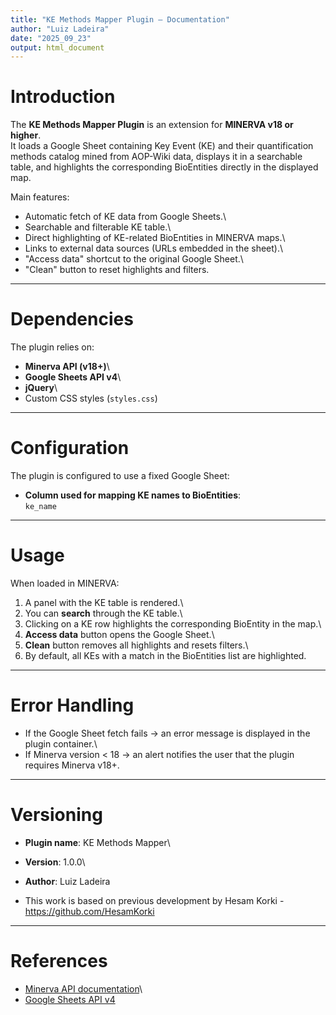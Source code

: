 ```yaml
---
title: "KE Methods Mapper Plugin – Documentation"
author: "Luiz Ladeira"
date: "2025_09_23"
output: html_document
---
```


# Introduction

The **KE Methods Mapper Plugin** is an extension for **MINERVA v18 or higher**.\
It loads a Google Sheet containing Key Event (KE) and their quantification methods catalog mined from AOP-Wiki data, displays it in a searchable table, and highlights the corresponding BioEntities directly in the displayed map.

Main features:

-   Automatic fetch of KE data from Google Sheets.\
-   Searchable and filterable KE table.\
-   Direct highlighting of KE-related BioEntities in MINERVA maps.\
-   Links to external data sources (URLs embedded in the sheet).\
-   "Access data" shortcut to the original Google Sheet.\
-   "Clean" button to reset highlights and filters.

------------------------------------------------------------------------

# Dependencies

The plugin relies on:

-   **Minerva API (v18+)**\
-   **Google Sheets API v4**\
-   **jQuery**\
-   Custom CSS styles (`styles.css`)

------------------------------------------------------------------------

# Configuration

The plugin is configured to use a fixed Google Sheet:

-   **Column used for mapping KE names to BioEntities**:\
    `ke_name`

------------------------------------------------------------------------

# Usage

When loaded in MINERVA:

1.  A panel with the KE table is rendered.\
2.  You can **search** through the KE table.\
3.  Clicking on a KE row highlights the corresponding BioEntity in the map.\
4.  **Access data** button opens the Google Sheet.\
5.  **Clean** button removes all highlights and resets filters.\
6.  By default, all KEs with a match in the BioEntities list are highlighted.

------------------------------------------------------------------------

# Error Handling

-   If the Google Sheet fetch fails → an error message is displayed in the plugin container.\
-   If Minerva version \< 18 → an alert notifies the user that the plugin requires Minerva v18+.

------------------------------------------------------------------------

# Versioning

-   **Plugin name**: KE Methods Mapper\

-   **Version**: 1.0.0\

-   **Author**: Luiz Ladeira

-   This work is based on previous development by Hesam Korki - <https://github.com/HesamKorki>

------------------------------------------------------------------------

# References

-   [Minerva API documentation](https://minerva.pages.uni.lu/doc/)\
-   [Google Sheets API v4](https://developers.google.com/sheets/api)
